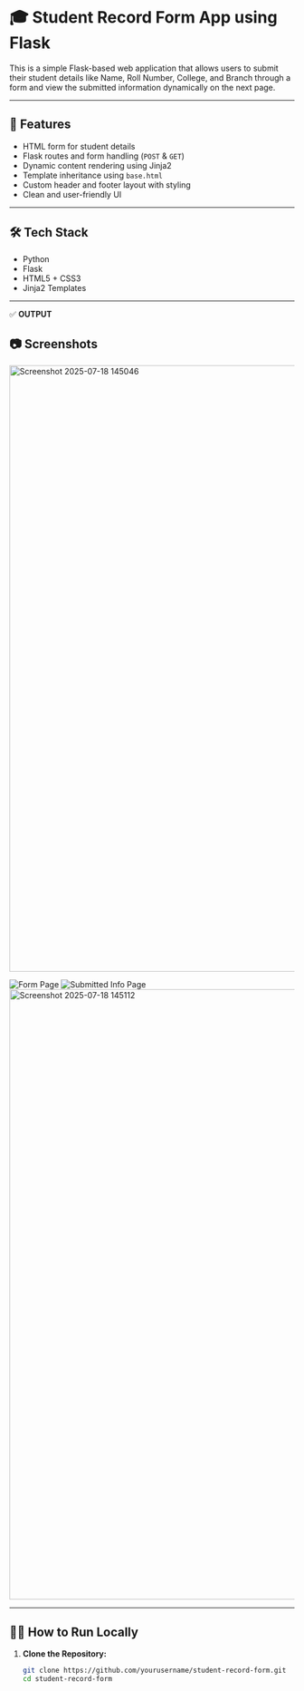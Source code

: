 
# 🎓 Student Record Form App using Flask

This is a simple Flask-based web application that allows users to submit their student details like Name, Roll Number, College, and Branch through a form and view the submitted information dynamically on the next page.

---

## 🚀 Features

- HTML form for student details
- Flask routes and form handling (`POST` & `GET`)
- Dynamic content rendering using Jinja2
- Template inheritance using `base.html`
- Custom header and footer layout with styling
- Clean and user-friendly UI

---

## 🛠️ Tech Stack

- Python
- Flask
- HTML5 + CSS3
- Jinja2 Templates

---
✅ **OUTPUT**


## 📷 Screenshots
<img width="1919" height="1070" alt="Screenshot 2025-07-18 145046" src="https://github.com/user-attachments/assets/d44562ec-a176-45e5-aee3-a7334c1c022b" />

![Form Page](screenshots/form.png)
![Submitted Info Page](screenshots/info.png)
<img width="1916" height="1077" alt="Screenshot 2025-07-18 145112" src="https://github.com/user-attachments/assets/3d83048d-7f92-4023-8d2f-bef754de8f52" />

---

## 🧑‍💻 How to Run Locally

1. **Clone the Repository:**
   ```bash
   git clone https://github.com/yourusername/student-record-form.git
   cd student-record-form
